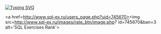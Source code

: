 <a href="https://git.io/typing-svg"><img src="https://readme-typing-svg.demolab.com?font=Fira+Code&weight=600&duration=3000&pause=1000&multiline=true&width=435&height=60&lines=Hi+everyone!+;Im+Sergey%2C+and+i+am+(not)+an+analyst" alt="Typing SVG" /></a>

<a href=http://www.sql-ex.ru/users_page.php?uid=745670><img src=http://www.sql-ex.ru/images/rate_btn/image.php?
                                                            id=745670&ban=3 alt='SQL Exercises Rank'></a>
